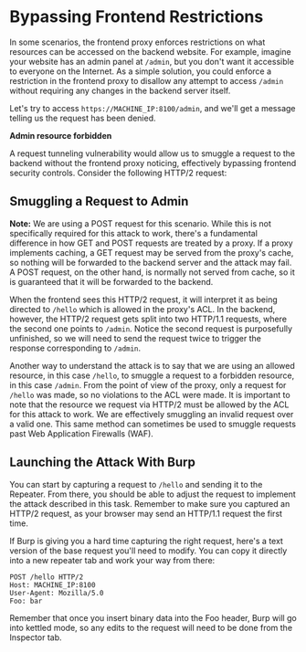 # Bypassing Frontend Restrictions

In some scenarios, the frontend proxy enforces restrictions on what resources can be accessed on the backend website. For example, imagine your website has an admin panel at `/admin`, but you don't want it accessible to everyone on the Internet. As a simple solution, you could enforce a restriction in the frontend proxy to disallow any attempt to access `/admin` without requiring any changes in the backend server itself.

Let's try to access `https://MACHINE_IP:8100/admin`, and we'll get a message telling us the request has been denied.

**Admin resource forbidden**

A request tunneling vulnerability would allow us to smuggle a request to the backend without the frontend proxy noticing, effectively bypassing frontend security controls. Consider the following HTTP/2 request:

## Smuggling a Request to Admin

**Note:** We are using a POST request for this scenario. While this is not specifically required for this attack to work, there's a fundamental difference in how GET and POST requests are treated by a proxy. If a proxy implements caching, a GET request may be served from the proxy's cache, so nothing will be forwarded to the backend server and the attack may fail. A POST request, on the other hand, is normally not served from cache, so it is guaranteed that it will be forwarded to the backend.

When the frontend sees this HTTP/2 request, it will interpret it as being directed to `/hello` which is allowed in the proxy's ACL. In the backend, however, the HTTP/2 request gets split into two HTTP/1.1 requests, where the second one points to `/admin`. Notice the second request is purposefully unfinished, so we will need to send the request twice to trigger the response corresponding to `/admin`.

Another way to understand the attack is to say that we are using an allowed resource, in this case `/hello`, to smuggle a request to a forbidden resource, in this case `/admin`. From the point of view of the proxy, only a request for `/hello` was made, so no violations to the ACL were made. It is important to note that the resource we request via HTTP/2 must be allowed by the ACL for this attack to work. We are effectively smuggling an invalid request over a valid one. This same method can sometimes be used to smuggle requests past Web Application Firewalls (WAF).

## Launching the Attack With Burp

You can start by capturing a request to `/hello` and sending it to the Repeater. From there, you should be able to adjust the request to implement the attack described in this task. Remember to make sure you captured an HTTP/2 request, as your browser may send an HTTP/1.1 request the first time.

If Burp is giving you a hard time capturing the right request, here's a text version of the base request you'll need to modify. You can copy it directly into a new repeater tab and work your way from there:

```
POST /hello HTTP/2
Host: MACHINE_IP:8100
User-Agent: Mozilla/5.0
Foo: bar
```

Remember that once you insert binary data into the Foo header, Burp will go into kettled mode, so any edits to the request will need to be done from the Inspector tab.